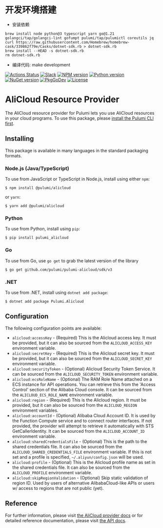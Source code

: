 # 开发环境搭建 
- 安装依赖
```shell
brew install node python@3 typescript yarn go@1.21 golangci/tap/golangci-lint gofumpt pulumi/tap/pulumictl coreutils jq
curl https://raw.githubusercontent.com/Homebrew/homebrew-cask/339862f79e/Casks/dotnet-sdk.rb > dotnet-sdk.rb
brew install --HEAD -s dotnet-sdk.rb
rm dotnet-sdk.rb
```
- 编译代码: make development



[![Actions Status](https://github.com/pulumi/pulumi-alicloud/workflows/master/badge.svg)](https://github.com/pulumi/pulumi-alicloud/actions)
[![Slack](http://www.pulumi.com/images/docs/badges/slack.svg)](https://slack.pulumi.com)
[![NPM version](https://badge.fury.io/js/%40pulumi%2Falicloud.svg)](https://www.npmjs.com/package/@pulumi/alicloud)
[![Python version](https://badge.fury.io/py/pulumi-alicloud.svg)](https://pypi.org/project/pulumi-alicloud)
[![NuGet version](https://badge.fury.io/nu/pulumi.alicloud.svg)](https://badge.fury.io/nu/pulumi.alicloud)
[![PkgGoDev](https://pkg.go.dev/badge/github.com/pulumi/pulumi-alicloud/sdk/v3/go)](https://pkg.go.dev/github.com/pulumi/pulumi-alicloud/sdk/v3/go)
[![License](https://img.shields.io/npm/l/%40pulumi%2Fpulumi.svg)](https://github.com/pulumi/pulumi-alicloud/blob/master/LICENSE)

# AliCloud Resource Provider

The AliCloud resource provider for Pulumi lets you use AliCloud resources in your cloud programs.  To use
this package, please [install the Pulumi CLI first](https://pulumi.io/).

## Installing

This package is available in many languages in the standard packaging formats.

### Node.js (Java/TypeScript)

To use from JavaScript or TypeScript in Node.js, install using either `npm`:

    $ npm install @pulumi/alicloud

or `yarn`:

    $ yarn add @pulumi/alicloud

### Python

To use from Python, install using `pip`:

    $ pip install pulumi_alicloud

### Go

To use from Go, use `go get` to grab the latest version of the library

    $ go get github.com/pulumi/pulumi-alicloud/sdk/v3

### .NET

To use from .NET, install using `dotnet add package`:

    $ dotnet add package Pulumi.Alicloud

## Configuration

The following configuration points are available:

- `alicloud:accessKey` - (Required) This is the Alicloud access key. It must be provided, but it can also be sourced from
  the `ALICLOUD_ACCESS_KEY` environment variable.
- `alicloud:secretKey` - (Required) This is the Alicloud secret key. It must be provided, but it can also be sourced from
  the `ALICLOUD_SECRET_KEY` environment variable.
- `alicloud:securityToken` - (Optional) Alicloud Security Token Service. It can be sourced from the `ALICLOUD_SECURITY_TOKEN`
  environment variable.
- `alicloud:ecsRoleName` - (Optional) The RAM Role Name attached on a ECS instance for API operations. You can retrieve
  this from the 'Access Control' section of the Alibaba Cloud console. It can be sourced from the `ALICLOUD_ECS_ROLE_NAME`
  environment variable.
- `alicloud:region` - (Required) This is the Alicloud region. It must be provided, but it can also be sourced from the
  `ALICLOUD_REGION` environment variables.
- `alicloud:accountId` - (Optional) Alibaba Cloud Account ID. It is used by the Function Compute service and to
  connect router interfaces. If not provided, the provider will attempt to retrieve it automatically with STS GetCallerIdentity.
  It can be sourced from the `ALICLOUD_ACCOUNT_ID` environment variable.
- `alicloud:sharedCredentialsFile` - (Optional) This is the path to the shared credentials file. It can also be sourced
  from the `ALICLOUD_SHARED_CREDENTIALS_FILE` environment variable. If this is not set and a profile is specified, 
  `~/.aliyun/config.json` will be used.
- `alicloud:profile` - (Optional) This is the Alicloud profile name as set in the shared credentials file. It can also be
  sourced from the `ALICLOUD_PROFILE` environment variable. 
- `alicloud:skipRegionValidation` - (Optional) Skip static validation of region ID. Used by users of alternative
  AlibabaCloud-like APIs or users w/ access to regions that are not public (yet).


## Reference

For further information, please visit [the AliCloud provider docs](https://www.pulumi.com/docs/intro/cloud-providers/alicloud) or for detailed reference documentation, please visit [the API docs](https://www.pulumi.com/docs/reference/pkg/alicloud).
